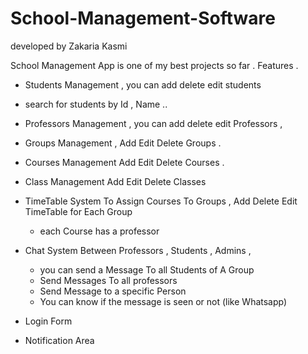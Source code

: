 # School-Management-Software
developed by Zakaria Kasmi 

School Management App is one of my best projects so far .
Features . 
- Students Management , you can add delete edit students 
- search for students by Id , Name ..
- Professors Management , you can add delete edit Professors , 
- Groups Management , Add Edit Delete Groups .
- Courses Management Add Edit Delete Courses .
- Class Management Add Edit Delete Classes

- TimeTable System To Assign Courses To Groups , Add Delete Edit TimeTable for Each Group
  - each Course has a professor 
  
- Chat System Between Professors , Students , Admins ,
  - you can send a Message To all Students of A Group 
  - Send Messages To all professors 
  - Send Message to a specific Person 
  - You can know if the message is seen or not (like Whatsapp)
- Login Form 
- Notification Area
